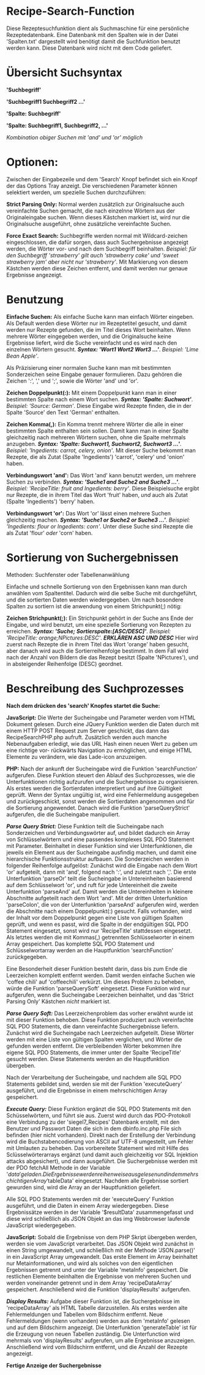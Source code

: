 # Recipe-Search-Function
Diese Rezeptesuchfunktion dient als Suchmaschine für eine persönliche Rezeptedatenbank. Eine Datenbank mit den Spalten wie in
der Datei 'Spalten.txt' dargestellt wird benötigt damit die Suchfunktion benutzt werden kann. Diese Datenbank wird nicht mit dem
Code geliefert. 

# Übersicht Suchsyntax

**'Suchbegriff'**

**'Suchbegriff1 Suchbegriff2 ...'**

**'Spalte: Suchbegriff'**

**'Spalte: Suchbegriff1, Suchbegriff2, ...'**

*Kombination obiger Suchen mit 'and' und 'or' möglich*

# Optionen:
Zwischen der Eingabezeile und dem 'Search' Knopf befindet sich ein Knopf der das Options Tray anzeigt. Die verschiedenen
Parameter können selektiert werden, um spezielle Suchen durchzuführen:

**Strict Parsing Only:** Normal werden zusätzlich zur Originalsuche auch vereinfachte Suchen gemacht, die nach einzelnne Wörtern
aus der Originaleingabe suchen. Wenn dieses Kästchen markiert ist, wird nur die Originalsuche ausgeführt, ohne zusätzliche
vereinfachte Suchen.

**Force Exact Search:** Suchbegriffe werden normal mit Wildcard-zeichen eingeschlossen, die dafür sorgen, dass auch
Suchergebnisse angezeigt werden, die Wörter vor- und nach dem Suchbegriff beinhalten. *Beispiel: für den Suchbegriff
'strawberry' gilt auch 'strawberry cake' und 'sweet strawberry jam' aber nicht nur 'strawberry'*. Mit Markierung von diesem
Kästchen werden diese Zeichen entfernt, und damit werden nur genaue Ergebnisse angezeigt.

# Benutzung
**Einfache Suchen:** Als einfache Suche kann man einfach Wörter eingeben. Als Default werden diese Wörter nur im Rezeptetitel
gesucht, und damit werden nur Rezepte gefunden, die im Titel dieses Wort beinhalten. Wenn mehrere Wörter
eingegeben werden, und die Originalsuche keine Ergebnisse liefert, wird die Suche vereinfacht und es wird nach den
einzelnen Wörtern gesucht. ***Syntax: 'Wort1 Wort2 Wort3 ...'***. *Beispiel: 'Lime Bean Apple'*.

Als Präzisierung einer normalen Suche kann man mit bestimmten Sonderzeichen seine Eingabe genauer formulieren. Dazu gehören die
Zeichen ':', ',' und ';', sowie die Wörter 'and' und 'or'. 

**Zeichen Doppelpunkt(:):** Mit einem Doppelpunkt kann man in einer bestimmten Spalte nach einem Wort suchen. ***Syntax:
'Spalte: Suchwort'***. *Beispiel: 'Source: German'*. Diese Eingabe wird Rezepte finden, die in der Spalte 'Source' den Text
'German' enthalten.

**Zeichen Komma(,):** Ein Komma trennt mehrere Wörter die alle in einer bestimmten Spalte enthalten sein sollen. Damit kann man
in einer Spalte gleichzeitig nach mehreren Wörtern suchen, ohne die Spalte mehrmals anzugeben. ***Syntax: 'Spalte: Suchwort1,
Suchwort2, Suchwort3 ...'***. *Beispiel: 'Ingedients: carrot, celery, onion'*. Mit dieser Suche bekommt man Rezepte, die als
Zutat (Spalte 'Ingedients') 'carrot', 'celery' und 'onion' haben. 

**Verbindungswort 'and':** Das Wort 'and' kann benutzt werden, um mehrere Suchen zu verbinden. ***Syntax: 'Suche1 and Suche2
and Suche3 ...'***. *Beispiel: 'RecipeTitle: fruit and Ingedients: berry'*. Diese Beispielsuche ergibt nur Rezepte, die in ihrem
Titel das Wort 'fruit' haben, *und* auch als Zutat (Spalte 'Ingedients') 'berry' haben.

**Verbindungswort 'or':** Das Wort 'or' lässt einen mehrere Suchen gleichzeitig machen. ***Syntax: 'Suche1 or
Suche2 or Suche3 ...'***. *Beispiel: 'Ingedients: flour or Ingedients: corn'*. Unter diese Suche sind Rezepte die als Zutat
'flour' *oder* 'corn' haben.

# Sortierung von Suchergebnissen
Methoden: Suchfenster oder Tabellenanwählung

Einfache und schnelle Sortierung von den Ergebnissen kann man durch anwählen vom Spaltentitel. Dadurch wird die selbe Suche mit
durchgeführt, und die sortierten Daten werden wiedergegeben. Um nach bosondere Spalten zu sortiern ist die anwendung von einem
Strichpunkt(;) nötig:

**Zeichen Strichpunkt(;):** Ein Strichpunkt gehört in der Suche ans Ende der Eingabe, und wird benutzt, um eine spezielle
Sortierung von Rezepten zu erreichen. ***Syntax: 'Suche; Sortierspalte:[ASC/DESC]'***. *Beispiel: 'RecipeTitle:
orange;NPictures:DESC'*. ***ERKLÄREN ASC UND DESC*** Hier wird zuerst nach Rezepte die in ihrem Titel das Wort 'orange' haben
gesucht, aber danach wird auch die Sortierreihenfolge bestimmt. In dem Fall wird nach der Anzahl von Bildern die das Rezept
besitzt (Spalte 'NPictures'), und in absteigender Reihenfolge (DESC) geordnet. 

# Beschreibung des Suchprozesses
**Nach dem drücken des 'search' Knopfes startet die Suche:**

**JavaScript:** Die Werte der Sucheingabe und Parameter werden vom HTML Dokument gelesen. Durch eine JQuery Funktion werden
die Daten durch mit einem HTTP POST Request zum Server geschickt, das dann das RecipeSearchPHP.php aufruft. Zusätzlich werden
auch manche Nebenaufgaben erledigt, wie das URL Hash einen neuen Wert zu geben um eine richtige vor- rückwärts Navigation zu
ermöglichen, und einige HTML Elemente zu verändern, wie das Lade-icon anzuzeigen.

**PHP:** Nach der ankunft der Sucheingabe wird die Funktion 'searchFunction' aufgerufen. Diese Funktion steuert den Ablauf des
Suchprozesses, wie die Unterfunktionen richtig aufzurufen und die Suchergebnisse zu organisieren. Als erstes werden die
Sortierdaten interpretiert und auf ihre Gültigkeit geprüft. Wenn der Syntax ungültig ist, wird eine Fehlermeldung ausgegeben und
zurückgeschickt, sonst werden die Sortierdaten angenommen und für die Sortierung angewendet. Danach wird die Funktion
'parseQueryStrict' aufgerufen, die die Sucheingabe manipuliert.

***Parse Query Strict:*** Diese Funktion teilt die Sucheingabe nach Sonderzeichen und Verbindungswörter auf, und bildet dadurch
ein Array von Schlüsselwörtern und eine passendes komplexes SQL PDO Statement mit Parameter. Beinhaltet in dieser Funktion sind
vier Unterfunktionen, die jeweils ein Element aus der Sucheingabe ausfindig machen, und damit eine hierarchische
Funktionsstruktur aufbauen. Die Sonderzeichen werden in folgender Reihenfolge aufgelöst: Zunächst wird die Eingabe
nach dem Wort 'or' aufgeteilt, dann mit 'and', folgend nach ':', und zuletzt nach ','. Die erste Unterfunktion 'parseOr' teilt
die Sucheingabe in Untereinheiten basierend auf dem Schlüsselwort 'or', und ruft für jede Untereinheit die zweite Unterfunktion
'parseAnd' auf. Damit werden die Untereinheiten in kleinere Abschnitte aufgeteilt nach dem Wort 'and'. Mit der dritten
Unterfunktion 'parseColon', die von der Unterfunktion 'parseAnd' aufgerufen wird, werden die Abschnitte nach einem
Doppelpunkt(:) gesucht. Falls vorhanden, wird der Inhalt vor dem Doppelpunkt gegen eine Liste von gültigen Spalten
geprüft, und wenn es passt, wird die Spalte in der endgültigen SQL PDO Statement eingesetzt, sonst wird nur 'RecipeTitle'
stattdessen eingesetzt. Als letztes werden die mit Kommas(,) getrennten Schlüsselworter in einem Array gespeichert. Das
komplette SQL PDO Statement und Schlüsselwortarray werden an die Hauptfunktion 'searchFunction' zurückgegeben. 

Eine Besonderheit dieser Funktion besteht darin, dass bis zum Ende die Leerzeichen komplett entfernt werden. Damit werden
einfache Suchen wie 'coffee chili' auf 'coffeechili' verkürzt. Um dieses Problem zu beheben, würde die Funktion
'parseQuerySoft' eingesetzt. Diese Funktion wird nur aufgerufen, wenn die Sucheingabe Leerzeichen beinhaltet, und das 'Strict
Parsing Only' Kästchen *nicht* markiert ist. 

***Parse Query Soft:*** Das Leerzeichenproblem das vorher erwähnt wurde ist mit dieser Funktion behoben. Diese Funktion 
produziert auch vereinfachte SQL PDO Statements, die dann vereinfachte Suchergebnisse liefern. Zunächst wird die Sucheingabe
nach Leerzeichen aufgeteilt. Diese Wörter werden mit eine Liste von gültigen Spalten verglichen, und Wörter die gefunden werden
entfernt. Die verbleibenden Wörter bekommen ihre eigene SQL PDO Statements, die immer unter der Spalte 'RecipeTitle' gesucht
werden. Diese Statements werden an die Hauptfunktion übergeben.

Nach der Verarbeitung der Sucheingabe, und nachdem alle SQL PDO Statements gebildet sind, werden sie mit der Funktion
'executeQuery' ausgeführt, und die Ergebnisse in einem mehrschichtigen Array gespeichert.

***Execute Query:*** Diese Funktion ergänzt die SQL PDO Statements mit den Schüsselwörtern, und führt sie aus. Zuerst wird durch
das PDO-Protokoll eine Verbindung zu der 'siegel7_Recipes' Datenbank erstellt, mit den Benutzer und Passwort Daten die sich in
dem dbinfo.inc.php File sich befinden (hier nicht vorhanden). Direkt nach der Erstellung der Verbindung wird die
Buchstabencodierung von ASCII auf UTF-8 umgestellt, um Fehler mit Umlauten zu beheben. Das vorbereitete Statement wird mit Hilfe
des Sclüsselwörterarrays ergänzt (und damit auch gleichzeitig vor SQL Injektion attacks abgesichert), und dann ausgeführt. Die
Suchergebnisse werden mit der PDO fetchAll Methode in der Variable '$data' geladen. Die Ergebnisse werden reihenweise ausgelesen
und in dem mehrschichtigen Array '$tableData' eingesetzt. Nachdem alle Ergebnisse sortiert gewurden sind, wird die Array an der
Hauptfunktion geliefert.
 
Alle SQL PDO Statements werden mit der 'executeQuery' Funktion ausgeführt, und die Daten in einem Array wiedergegeben. Diese
Ergebnissätze werden in der Variable '$resultData' zusammengefasst und diese wird schließlich als JSON Objekt an das img
Webbrowser laufende JavaScript wiedergegeben.

**JavaScript:** Sobald die Ergebnisse von dem PHP Skript übergeben werden, werden sie vom JavaScript verarbeitet. Das JSON
Objekt wird zunächst in einen String umgewandelt, und schließlich mit der Methode 'JSON.parse()' in ein JavaScript Array
umgewandelt. Das erste Element im Array beinhaltet nur Metainformationen, und wird als solches von den eigentlichen Ergebnissen
getrennt und unter der Variable 'metaInfo' gespeichert. Die restlichen Elemente beinhalten die Ergebnisse von mehreren Suchen
und werden voneinander getrennt und in dem Array 'recipeDataArray' gespeichert. Anschließend wird die Funktion 'displayResults'
aufgerufen.

***Display Results:*** Aufgabe dieser Funktion ist, die Suchergebnisse im 'recipeDataArray' als HTML Tabelle darzustellen. Als
erstes werden alte Fehlermeldungen und Tabellen vom Bildschirm entfernt. Neue Fehlermeldungen (wenn vorhanden) werden aus dem
'metaInfo' gelesen und auf dem Bildschirm angezeigt. Die Unterfunktion 'generateTable' ist für die Erzeugung von neuen Tabellen
zuständig. Die Unterfunction wird mehrmals von 'displayResults' aufgerufen, um alle Ergebnisse anzuzeigen. Anschließend wird vom
Bildschirm entfernt, und die Anzahl der Rezepte angezeigt.

**Fertige Anzeige der Suchergebnisse**
